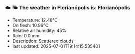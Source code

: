 ### ☁️ 🌤️  The weather in Florianópolis is: Florianópolis

- Temperature: 12.48°C
- On flesh: 10.96°C
- Relative air humidity: 45%
- Rain: 0.0 mm
- Description: Scattered clouds
- last updated: 2025-07-01T19:14:15.535401
